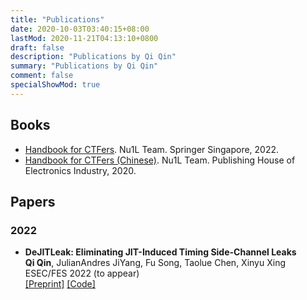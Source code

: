 ```yaml
---
title: "Publications"
date: 2020-10-03T03:40:15+08:00
lastMod: 2020-11-21T04:13:10+0800
draft: false
description: "Publications by Qi Qin"
summary: "Publications by Qi Qin"
comment: false
specialShowMod: true
---
```


## Books

- [Handbook for CTFers](https://link.springer.com/book/10.1007/978-981-19-0336-6). Nu1L Team. Springer Singapore, 2022.
- [Handbook for CTFers (Chinese)](https://book.nu1l.com/). Nu1L Team. Publishing House of Electronics Industry, 2020.



## Papers

### 2022

- **DeJITLeak: Eliminating JIT-Induced Timing Side-Channel Leaks** <br>
    **Qi Qin**, JulianAndres JiYang, Fu Song, Taolue Chen, Xinyu Xing<br>
    ESEC/FES 2022 (to appear)<br>
    [[Preprint]](https://arxiv.org/abs/2202.13134) [[Code]](https://github.com/dejitleak)